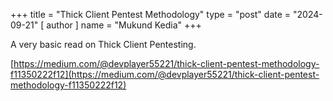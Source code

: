 +++
title = "Thick Client Pentest Methodology"
type = "post"
date = "2024-09-21"
[ author ]
  name = "Mukund Kedia"
+++

A very basic read on Thick Client Pentesting.

[https://medium.com/@devplayer55221/thick-client-pentest-methodology-f11350222f12](https://medium.com/@devplayer55221/thick-client-pentest-methodology-f11350222f12)
